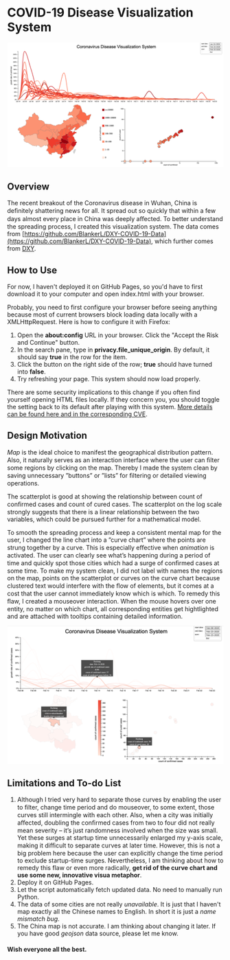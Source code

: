 # COVID-19 Disease Visualization System

![system overview](./images/cover.png)

## Overview

The recent breakout of the Coronavirus disease in Wuhan, China is deﬁnitely shattering news for all. It spread out so quickly that within a few days almost every place in China was deeply aﬀected. To better understand the spreading process, I created this visualization system. The data comes from [https://github.com/BlankerL/DXY-COVID-19-Data](https://github.com/BlankerL/DXY-COVID-19-Data), which further comes from [DXY](https://ncov.dxy.cn/ncovh5/view/pneumonia).
## How to Use
For now, I haven't deployed it on GitHub Pages, so you'd have to first download it to your computer and open index.html with your browser.

Probably, you need to first configure your browser before seeing anything because most of current browsers block loading data locally with a XMLHttpRequest. Here is how to configure it with Firefox:

1. Open the **about:config** URL in your browser. Click the "Accept the Risk and Continue" button.
2. In the search pane, type in **privacy.file_unique_origin**. By default, it should say **true** in the row for the item.
3. Click the button on the right side of the row; **true** should have turned into **false**.
4. Try refreshing your page. This system should now load properly.

There are some security implications to this change if you often find yourself opening HTML files locally. If they concern you, you should toggle the setting back to its default after playing with this system. [ More details can be found here and in the corresponding CVE](https://developer.mozilla.org/en-US/docs/Web/HTTP/CORS/Errors/CORSRequestNotHttp).

## Design Motivation
*Map* is the ideal choice to manifest the geographical distribution pattern. Also, it naturally serves as an interaction interface where the user can ﬁlter some regions by clicking on the map. Thereby I made the system clean by saving unnecessary ”buttons” or ”lists” for ﬁltering or detailed viewing operations.

The scatterplot is good at showing the relationship between count of conﬁrmed cases and count of cured cases. The scatterplot on the log scale strongly suggests that there is a linear relationship between the two variables, which could be pursued further for a mathematical model.

To smooth the spreading process and keep a consistent mental map for the user, I changed the line chart into a ”curve chart” where the points are strung together by a curve. This is especially eﬀective when *animation* is activated. The user can clearly see what’s happening during a period of time and quickly spot those cities which had a surge of conﬁrmed cases at some time. To make my system clean, I did not label with names the regions on the map, points on the scatterplot or curves on the curve chart because clustered text would interfere with the ﬂow of elements, but it comes at a cost that the user cannot immediately know which is which. To remedy this ﬂaw, I created a mouseover interaction. When the mouse hovers over one entity, no matter on which chart, all corresponding entities get hightlighted and are attached with tooltips containing detailed information.

![interaction](./images/mouseover.png)

## Limitations and To-do List
1. Although I tried very hard to separate those curves by enabling the user to ﬁlter, change time period and do mouseover, to some extent, those curves still intermingle with each other. Also, when a city was initially aﬀected, doubling the conﬁrmed cases from two to four did not really mean severity – it’s just randomness involved when the size was small. Yet these surges at startup time unnecessarily enlarged my y-axis scale, making it diﬃcult to separate curves at later time. However, this is not a big problem here because the user can explicitly change the time period to exclude startup-time surges. Nevertheless, I am thinking about how to remedy this flaw or even more radically, **get rid of the curve chart and use some new, innovative visua metaphor**.
2. Deploy it on GitHub Pages.
3. Let the script automatically fetch updated data. No need to manually run Python.
4. The data of some cities are not really *unavailable*. It is just that I haven't map exactly all the Chinese names to English. In short it is just a *name mismatch bug*.
5. The China map is not accurate. I am thinking about changing it later. If you have good *geojson* data source, please let me know.

#### Wish everyone all the best.